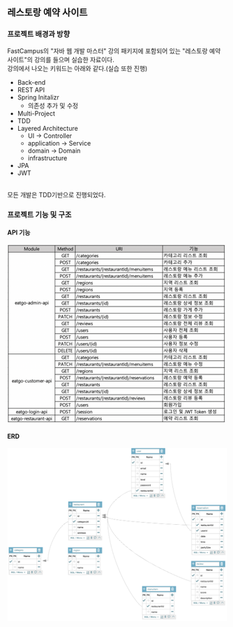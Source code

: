 ## 레스토랑 예약 사이트

### 프로젝트 배경과 방향
FastCampus의 "자바 웹 개발 마스터" 강의 패키지에 포함되어 있는 "레스토랑 예약 사이트"의 강의를 들으며 실습한 자료이다.</br>
강의에서 나오는 키워드는 아래와 같다.(실습 또한 진행)
* Back-end
* REST API
* Spring Initalizr
  * 의존성 추가 및 수정
* Multi-Project
* TDD
* Layered Architecture
  * UI → Controller
  * application → Service
  * domain → Domain
  * infrastructure
* JPA
* JWT
</br>
모든 개발은 TDD기반으로 진행되었다.

### 프로젝트 기능 및 구조

#### API 기능
<img src="/img/img_1.png" width="500px">

#### ERD
<img src="/img/img_2.png" width="700px">
